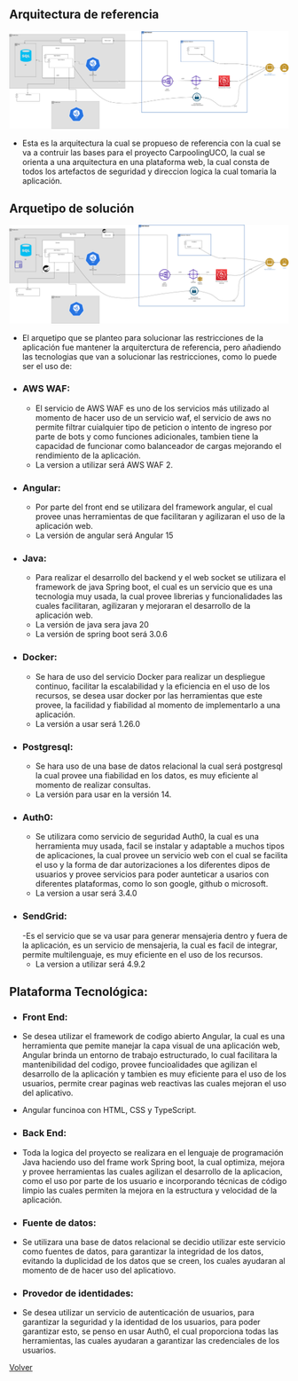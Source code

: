 ## Arquitectura de referencia

![](https://github.com/federico1605/Software2/blob/main/Imagenes/Alternativa%20de%20solucion/Arquitectura%20de%20referencia.png)

-  Esta es la arquitectura la cual se propueso de referencia con la cual se va a contruir las bases para el proyecto CarpoolingUCO, la cual se orienta a una arquitectura en una plataforma web, la cual consta de todos los artefactos de seguridad y direccion logica la cual tomaria la aplicación.

## Arquetipo de solución
![](https://github.com/federico1605/Software2/blob/main/Imagenes/Alternativa%20de%20solucion/ArquetipoSolucion.png)

- El arquetipo que se planteo para solucionar las restricciones de la aplicación fue mantener la arquiterctura de referencia, pero añadiendo las tecnologias que van a solucionar las restricciones, como lo puede ser el uso de:
- ### AWS WAF:
    - El servicio de AWS WAF es uno de los servicios más utilizado al momento de hacer uso de un servicio waf, el servicio de aws no permite filtrar cuialquier tipo de peticion o intento de ingreso por parte de bots y como funciones adicionales, tambien tiene la capacidad de funcionar como balanceador de cargas mejorando el rendimiento de la aplicación.
    - La version a utilizar será AWS WAF 2.
- ### Angular:
    - Por parte del front end se utilizara del framework angular, el cual provee unas herramientas de que facilitaran y agilizaran el uso de la aplicación web.
    - La versión de angular será Angular 15
- ### Java:
    - Para realizar el desarrollo del backend y el web socket se utilizara el framework de java Spring boot, el cual es un servicio que es una tecnologia muy usada, la cual provee librerias y funcionalidades las cuales facilitaran, agilizaran y mejoraran el desarrollo de la aplicación web.
    - La versión de java sera java 20 
    - La versión de spring boot será 3.0.6
- ### Docker:
    - Se hara de uso del servicio Docker para realizar un despliegue continuo, facilitar la escalabilidad y la eficiencia en el uso de los recursos, se desea usar docker por las herramientas que este provee, la facilidad y fiabilidad al momento de implementarlo a una aplicación.
    - La versión a usar será 1.26.0
- ### Postgresql:
    - Se hara uso de una base de datos relacional la cual será postgresql la cual provee una fiabilidad en los datos, es muy eficiente al momento de realizar consultas.
    - La versión para usar en la versión 14.
- ### Auth0:
    - Se utilizara como servicio de seguridad Auth0, la cual es una herramienta muy usada, facil se instalar y adaptable a muchos tipos de aplicaciones, la cual provee un servicio web con el cual se facilita el uso y la forma de dar autorizaciones a los diferentes dipos de usuarios y provee servicios para poder aunteticar a usarios con diferentes plataformas, como lo son google, github o microsoft.
    - La version a usar será 3.4.0
- ### SendGrid:
    -Es el servicio que se va usar para generar mensajeria dentro y fuera de la aplicación, es un servicio de mensajeria, la cual es facil de integrar, permite multilenguaje, es muy eficiente en el uso de los recursos.
    - La version a utilizar será 4.9.2
## Plataforma Tecnológica:
- ### Front End:
- Se desea utilizar el framework de codigo abierto Angular, la cual es una herramienta que pemite manejar la capa visual de una aplicación web, Angular brinda un entorno de trabajo estructurado, lo cual facilitara la mantenibilidad del codigo, provee funcioalidades que agilizan el desarrollo de la aplicación y tambien es muy eficiente para el uso de los usuarios, permite crear paginas web reactivas las cuales mejoran el uso del aplicativo.

- Angular funcinoa con HTML, CSS y TypeScript.

- ### Back End:
- Toda la logica del proyecto se realizara en el lenguaje de programación Java haciendo uso del frame work Spring boot, la cual optimiza, mejora y provee herramientas las cuales agilizan el desarrollo de la aplicacion, como el uso por parte de los usuario e incorporando técnicas de código limpio las cuales permiten la mejora en la estructura y velocidad de la aplicación.

- ### Fuente de datos:
- Se utilizara una base de datos relacional se decidio utilizar este servicio como fuentes de datos, para garantizar la integridad de los datos, evitando la duplicidad de los datos que se creen, los cuales ayudaran al momento de de hacer uso del aplicatiovo.

- ### Provedor de identidades:
- Se desea utilizar un servicio de autenticación de usuarios, para garantizar la seguridad y la identidad de los usuarios, para poder garantizar esto, se penso en usar Auth0, el cual proporciona todas las herramientas, las cuales ayudaran a garantizar las credenciales de los usuarios.

[Volver](https://github.com/federico1605/Software2/blob/main/Carpooling-agenda.md)
